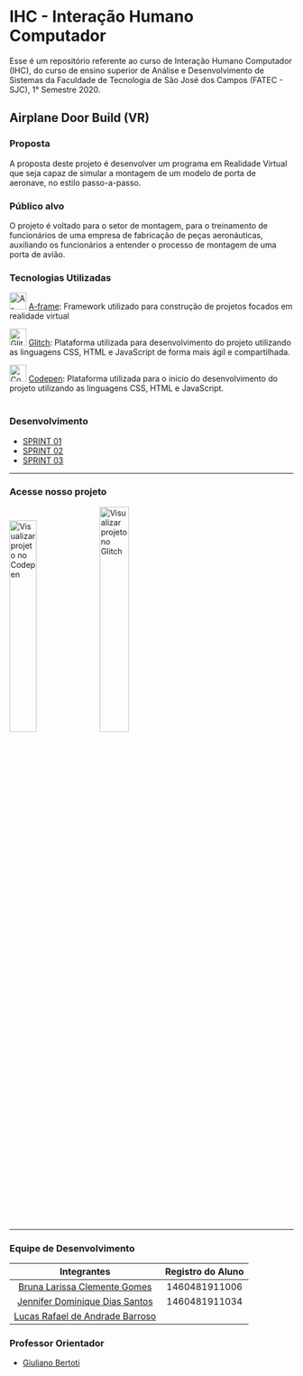 # IHC - Interação Humano Computador
Esse é um repositório referente ao curso de Interação Humano Computador (IHC), do curso de ensino superior de Análise e Desenvolvimento de Sistemas da Faculdade de Tecnologia de São José dos Campos (FATEC - SJC), 1° Semestre 2020.

## Airplane Door Build (VR)

### Proposta
A proposta deste projeto é desenvolver um programa em Realidade Virtual que seja capaz de simular a montagem de um modelo de porta de aeronave, no estilo passo-a-passo.

### Público alvo
O projeto é voltado para o setor de montagem, para o treinamento de funcionários de uma empresa de fabricação de peças aeronáuticas, auxiliando os funcionários a entender o processo de montagem de uma porta de avião.

### Tecnologias Utilizadas
<img src="https://github.com/JenniferDominique/Interacao-Humano-Computador-AR-VR/blob/master/Imagens/A-frame.png" width="30px;" title="A-frame logo">    [A-frame](https://aframe.io):
Framework utilizado para construção de projetos focados em realidade virtual

<img src="https://github.com/JenniferDominique/Interacao-Humano-Computador-AR-VR/blob/master/Imagens/Glitch.png" width="30px;" title="Glitch logo">    [Glitch](https://glitch.com):
Plataforma utilizada para desenvolvimento do projeto utilizando as linguagens CSS, HTML e JavaScript de forma mais ágil e compartilhada.

<img src="https://github.com/JenniferDominique/Interacao-Humano-Computador-AR-VR/blob/master/Imagens/Codepen.png" width="30px;" title="Codepen logo">    [Codepen](https://codepen.io):
Plataforma utilizada para o inicio do desenvolvimento do projeto utilizando as linguagens CSS, HTML e JavaScript.
<br><br>

### Desenvolvimento
* [SPRINT 01](https://github.com/JenniferDominique/Interacao-Humano-Computador-AR-VR/tree/master/Sprint%2001)
* [SPRINT 02](https://github.com/JenniferDominique/Interacao-Humano-Computador-AR-VR/tree/master/Sprint%2002)
* [SPRINT 03](https://github.com/JenniferDominique/Interacao-Humano-Computador-AR-VR/tree/master/Sprint%2003)
------------------------------------------------------
### Acesse nosso projeto
<table>
<tc>
<a href="https://codepen.io/py_zza/pen/MWaqQeK?editors=1010"><img src="https://github.com/JenniferDominique/Interacao-Humano-Computador-AR-VR/blob/master/Imagens/botao_codepen.png" width="31%;" title="Visualizar projeto no Codepen"></a>
</tc>
<tc>
<a href="https://glitch.com/~airplane-build-latecoere"><img src="https://github.com/JenniferDominique/Interacao-Humano-Computador-AR-VR/blob/master/Imagens/botao_glitch.png" width="32%;" title="Visualizar projeto no Glitch"></a>
</tc>
</table>

------------------------------------------------------

### Equipe de Desenvolvimento

| Integrantes | Registro do Aluno |
|:-----------:|:-----------------:|
|[Bruna Larissa Clemente Gomes](https://github.com/littlebru)| 1460481911006 |
|[Jennifer Dominique Dias Santos](https://github.com/JenniferDominique)| 1460481911034 |
|[Lucas Rafael de Andrade Barroso](https://github.com/lukaszrafaelb)||


### Professor Orientador
* [Giuliano Bertoti](https://github.com/giulianobertoti)
